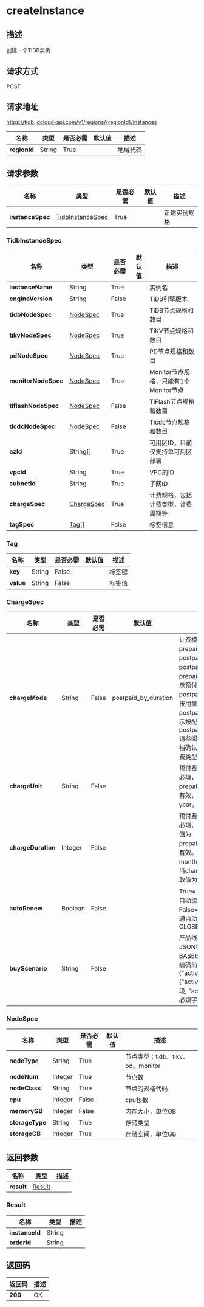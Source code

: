 # createInstance


## 描述
创建一个TiDB实例

## 请求方式
POST

## 请求地址
https://tidb.jdcloud-api.com/v1/regions/{regionId}/instances

|名称|类型|是否必需|默认值|描述|
|---|---|---|---|---|
|**regionId**|String|True| |地域代码|

## 请求参数
|名称|类型|是否必需|默认值|描述|
|---|---|---|---|---|
|**instanceSpec**|[TidbInstanceSpec](createinstance#tidbinstancespec)|True| |新建实例规格|

### <div id="tidbinstancespec">TidbInstanceSpec</div>
|名称|类型|是否必需|默认值|描述|
|---|---|---|---|---|
|**instanceName**|String|True| |实例名|
|**engineVersion**|String|False| |TiDB引擎版本|
|**tidbNodeSpec**|[NodeSpec](createinstance#nodespec)|True| |TiDB节点规格和数目|
|**tikvNodeSpec**|[NodeSpec](createinstance#nodespec)|True| |TiKV节点规格和数目|
|**pdNodeSpec**|[NodeSpec](createinstance#nodespec)|True| |PD节点规格和数目|
|**monitorNodeSpec**|[NodeSpec](createinstance#nodespec)|True| |Monitor节点规格，只能有1个Monitor节点|
|**tiflashNodeSpec**|[NodeSpec](createinstance#nodespec)|False| |TiFlash节点规格和数目|
|**ticdcNodeSpec**|[NodeSpec](createinstance#nodespec)|False| |Ticdc节点规格和数目|
|**azId**|String[]|True| |可用区ID，目前仅支持单可用区部署|
|**vpcId**|String|True| |VPC的ID|
|**subnetId**|String|True| |子网ID|
|**chargeSpec**|[ChargeSpec](createinstance#chargespec)|True| |计费规格，包括计费类型，计费周期等|
|**tagSpec**|[Tag[]](createinstance#tag)|False| |标签信息|
### <div id="tag">Tag</div>
|名称|类型|是否必需|默认值|描述|
|---|---|---|---|---|
|**key**|String|False| |标签键|
|**value**|String|False| |标签值|
### <div id="chargespec">ChargeSpec</div>
|名称|类型|是否必需|默认值|描述|
|---|---|---|---|---|
|**chargeMode**|String|False|postpaid_by_duration|计费模式，取值为：prepaid_by_duration，postpaid_by_usage或postpaid_by_duration，prepaid_by_duration表示预付费，postpaid_by_usage表示按用量后付费，postpaid_by_duration表示按配置后付费，默认为postpaid_by_duration.请参阅具体产品线帮助文档确认该产品线支持的计费类型|
|**chargeUnit**|String|False| |预付费计费单位，预付费必填，当chargeMode为prepaid_by_duration时有效，取值为：month、year，默认为month|
|**chargeDuration**|Integer|False| |预付费计费时长，预付费必填，当chargeMode取值为prepaid_by_duration时有效。当chargeUnit为month时取值为：1~9，当chargeUnit为year时取值为：1、2、3|
|**autoRenew**|Boolean|False| |True=：OPEN——开通自动续费、False=CLOSE—— 不开通自动续费，默认为CLOSE|
|**buyScenario**|String|False| |产品线统一活动凭证JSON字符串，需要BASE64编码，目前要求编码前格式为 {"activity":{"activityType":必填字段, "activityIdentifier":必填字段}}|
### <div id="nodespec">NodeSpec</div>
|名称|类型|是否必需|默认值|描述|
|---|---|---|---|---|
|**nodeType**|String|True| |节点类型：tidb、tikv、pd、monitor|
|**nodeNum**|Integer|True| |节点数|
|**nodeClass**|String|True| |节点的规格代码|
|**cpu**|Integer|False| |cpu核数|
|**memoryGB**|Integer|False| |内存大小，单位GB|
|**storageType**|String|True| |存储类型|
|**storageGB**|Integer|True| |存储空间，单位GB|

## 返回参数
|名称|类型|描述|
|---|---|---|
|**result**|[Result](createinstance#result)| |

### <div id="result">Result</div>
|名称|类型|描述|
|---|---|---|
|**instanceId**|String| |
|**orderId**|String| |

## 返回码
|返回码|描述|
|---|---|
|**200**|OK|
